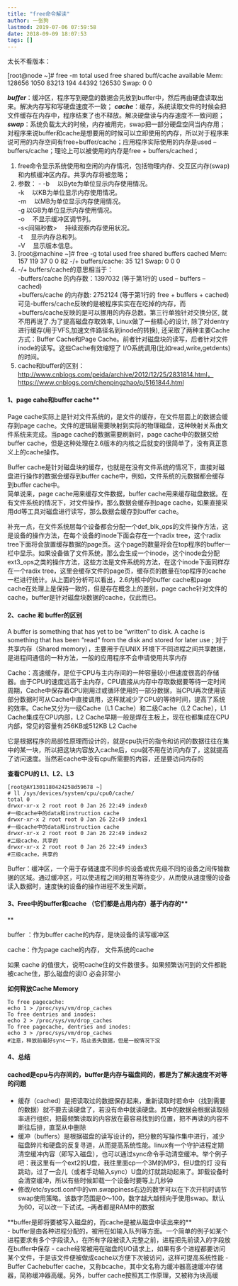 ```yaml
---
title: "free命令解读"
author: 一张狗
lastmod: 2019-07-06 07:59:58
date: 2018-09-09 18:07:53
tags: []
---
```



太长不看版本：

[root@node ~]# free -m total used free shared buff/cache available Mem: 128656 1050 83213 194 44392 126530 Swap: 0 0

***buffer***：缓冲区，程序写到硬盘的数据会先放到buffer中，然后再由硬盘读取出来。解决内存写和写硬盘速度不一致；
***cache***：缓存，系统读取文件的时候会把文件缓存在内存中，程序结束了也不释放。解决硬盘读与内存速度不一致问题；
***swap***：系统负载太大的时候，内存被用完，swap把一部分硬盘空间当内存用；
对程序来说buffer和cache是想要用的时候可以立即使用的内存，所以对于程序来说可用的内存空间有free+buffer/cache；应用程序实际使用的内存是used – buffers/cache；理论上可以被使用的内存是free + buffers/cached；

1. free命令显示系统使用和空闲的内存情况，包括物理内存、交互区内存(swap)和内核缓冲区内存。共享内存将被忽略；
2. 参数： - -b 　以Byte为单位显示内存使用情况。  
 -k 　以KB为单位显示内存使用情况。  
 -m 　以MB为单位显示内存使用情况。  
 -g 以GB为单位显示内存使用情况。  
 -o 　不显示缓冲区调节列。  
 -s<间隔秒数> 　持续观察内存使用状况。  
 -t 　显示内存总和列。  
 -V 　显示版本信息。
3. [root@machine ~]# free -g total used free shared buffers cached Mem: 157 119 37 0 0 82 -/+ buffers/cache: 35 121 Swap: 0 0 0
4. -/+ buffers/cache的意思相当于：  
 -buffers/cache 的内存数：1397032 (等于第1行的 used – buffers – cached)  
 +buffers/cache 的内存数: 2752124 (等于第1行的 free + buffers + cached)可见-buffers/cache反映的是被程序实实在在吃掉的内存，而+buffers/cache反映的是可以挪用的内存总数。第三行单独针对交换分区, 就不用再说了.为了提高磁盘存取效率, Linux做了一些精心的设计, 除了对dentry进行缓存(用于VFS,加速文件路径名到inode的转换), 还采取了两种主要Cache方式：Buffer Cache和Page Cache。前者针对磁盘块的读写，后者针对文件inode的读写。这些Cache有效缩短了 I/O系统调用(比如read,write,getdents)的时间。
5. cache和buffer的区别：http://www.cnblogs.com/peida/archive/2012/12/25/2831814.html，https://www.cnblogs.com/chenpingzhao/p/5161844.html 
#### 1、page cahe和buffer cache**
Page cache实际上是针对文件系统的，是文件的缓存，在文件层面上的数据会缓存到page cache。文件的逻辑层需要映射到实际的物理磁盘，这种映射关系由文件系统来完成。当page cache的数据需要刷新时，page cache中的数据交给buffer cache，但是这种处理在2.6版本的内核之后就变的很简单了，没有真正意义上的cache操作。

Buffer cache是针对磁盘块的缓存，也就是在没有文件系统的情况下，直接对磁盘进行操作的数据会缓存到buffer cache中，例如，文件系统的元数据都会缓存到buffer cache中。  
 简单说来，page cache用来缓存文件数据，buffer cache用来缓存磁盘数据。在有文件系统的情况下，对文件操作，那么数据会缓存到page cache，如果直接采用dd等工具对磁盘进行读写，那么数据会缓存到buffer cache。

补充一点，在文件系统层每个设备都会分配一个def_blk_ops的文件操作方法，这是设备的操作方法，在每个设备的inode下面会存在一个radix tree，这个radix tree下面将会放置缓存数据的page页。这个page的数量将会在top程序的buffer一栏中显示。如果设备做了文件系统，那么会生成一个inode，这个inode会分配ext3_ops之类的操作方法，这些方法是文件系统的方法，在这个inode下面同样存在一个radix tree，这里会缓存文件的page页，缓存页的数量在top程序的cache一栏进行统计。从上面的分析可以看出，2.6内核中的buffer cache和page cache在处理上是保持一致的，但是存在概念上的差别，page cache针对文件的cache，buffer是针对磁盘块数据的cache，仅此而已。

#### 2、cache 和 buffer的区别

A buffer is something that has yet to be “written” to disk. A cache is something that has been “read” from the disk and stored for later use ; 对于共享内存（Shared memory），主要用于在UNIX 环境下不同进程之间共享数据，是进程间通信的一种方法，一般的应用程序不会申请使用共享内存

Cache：高速缓存，是位于CPU与主内存间的一种容量较小但速度很高的存储器。由于CPU的速度远高于主内存，CPU直接从内存中存取数据要等待一定时间周期，Cache中保存着CPU刚用过或循环使用的一部分数据，当CPU再次使用该部分数据时可从Cache中直接调用，这样就减少了CPU的等待时间，提高了系统的效率。Cache又分为一级Cache（L1 Cache）和二级Cache（L2 Cache），L1 Cache集成在CPU内部，L2 Cache早期一般是焊在主板上，现在也都集成在CPU内部，常见的容量有256KB或512KB L2 Cache

它是根据程序的局部性原理而设计的，就是cpu执行的指令和访问的数据往往在集中的某一块，所以把这块内容放入cache后，cpu就不用在访问内存了，这就提高了访问速度。当然若cache中没有cpu所需要的内容，还是要访问内存的

**查看CPU的 L1、L2、L3**

```
[root@AY1301180424258d59678 ~]
# ll /sys/devices/system/cpu/cpu0/cache/
total 0
drwxr-xr-x 2 root root 0 Jan 26 22:49 index0 
#一级cache中的data和instruction cache
drwxr-xr-x 2 root root 0 Jan 26 22:49 index1 
#一级cache中的data和instruction cache
drwxr-xr-x 2 root root 0 Jan 26 22:49 index2 
#二级cache，共享的
drwxr-xr-x 2 root root 0 Jan 26 22:49 index3 
#三级cache，共享的 
```
Buffer：缓冲区，一个用于存储速度不同步的设备或优先级不同的设备之间传输数据的区域。通过缓冲区，可以使进程之间的相互等待变少，从而使从速度慢的设备读入数据时，速度快的设备的操作进程不发生间断。

#### 3、Free中的buffer和cache （它们都是占用内存）基于内存的**  
**

buffer ：作为buffer cache的内存，是块设备的读写缓冲区

cache：作为page cache的内存， 文件系统的cache

如果 cache 的值很大，说明cache住的文件数很多。如果频繁访问到的文件都能被cache住，那么磁盘的读IO 必会非常小

**如何释放Cache Memory**
```
To free pagecache:
echo 1 > /proc/sys/vm/drop_caches
To free dentries and inodes:
echo 2 > /proc/sys/vm/drop_caches
To free pagecache, dentries and inodes:
echo 3 > /proc/sys/vm/drop_caches
#注意，释放前最好sync一下，防止丢失数据，但是一般情况下没
```
#### 4、总结

#### cached是cpu与内存间的，buffer是内存与磁盘间的，都是为了解决速度不对等的问题

- 缓存（cached）是把读取过的数据保存起来，重新读取时若命中（找到需要的数据）就不要去读硬盘了，若没有命中就读硬盘。其中的数据会根据读取频率进行组织，把最频繁读取的内容放在最容易找到的位置，把不再读的内容不断往后排，直至从中删除
- 缓冲（buffers）是根据磁盘的读写设计的，把分散的写操作集中进行，减少磁盘碎片和硬盘的反复寻道，从而提高系统性能。linux有一个守护进程定期 清空缓冲内容（即写入磁盘），也可以通过sync命令手动清空缓冲。举个例子吧：我这里有一个ext2的U盘，我往里面cp一个3M的MP3，但U盘的灯 没有跳动，过了一会儿（或者手动输入sync）U盘的灯就跳动起来了。卸载设备时会清空缓冲，所以有些时候卸载一个设备时要等上几秒钟
- 修改/etc/sysctl.conf中的vm.swappiness右边的数字可以在下次开机时调节swap使用策略。该数字范围是0～100，数字越大越倾向于使用swap。默认为60，可以改一下试试。–两者都是RAM中的数据

<div>**buffer是即将要被写入磁盘的，而cache是被从磁盘中读出来的**</div><div></div><div>- buffer是由各种进程分配的，被用在如输入队列等方面。一个简单的例子如某个进程要求有多个字段读入，在所有字段被读入完整之前，进程把先前读入的字段放在buffer中保存
- cache经常被用在磁盘的I/O请求上，如果有多个进程都要访问某个文件，于是该文件便被做成cache以方便下次被访问，这样可提高系统性能
- Buffer Cachebuffer cache，又称bcache，其中文名称为缓冲器高速缓冲存储器，简称缓冲器高缓。另外，buffer cache按照其工作原理，又被称为块高缓

</div>


